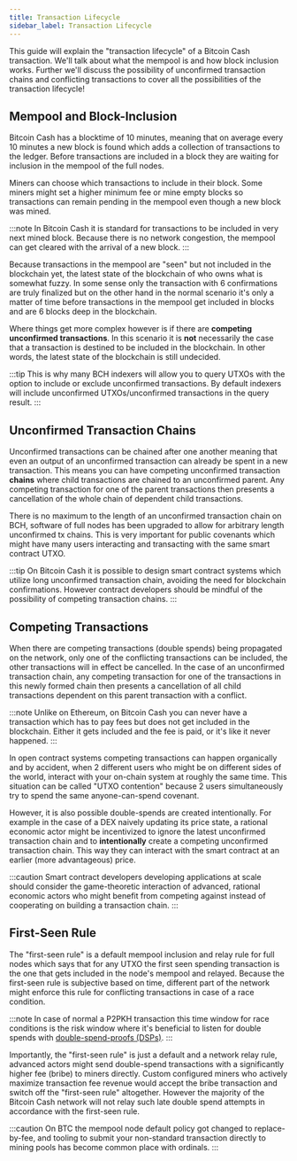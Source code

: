 ```yaml
---
title: Transaction Lifecycle
sidebar_label: Transaction Lifecycle
---
```


This guide will explain the "transaction lifecycle" of a Bitcoin Cash transaction. We'll talk about what the mempool is and how block inclusion works. Further we'll discuss the possibility of unconfirmed transaction chains and conflicting transactions to cover all the possibilities of the transaction lifecycle!

## Mempool and Block-Inclusion

Bitcoin Cash has a blocktime of 10 minutes, meaning that on average every 10 minutes a new block is found which adds a collection of transactions to the ledger. Before transactions are included in a block they are waiting for inclusion in the mempool of the full nodes.

Miners can choose which transactions to include in their block. Some miners might set a higher minimum fee or mine empty blocks so transactions can remain pending in the mempool even though a new block was mined.

:::note
In Bitcoin Cash it is standard for transactions to be included in very next mined block. Because there is no network congestion, 
the mempool can get cleared with the arrival of a new block.
:::

Because transactions in the mempool are "seen" but not included in the blockchain yet, the latest state of the blockchain of who owns what is somewhat fuzzy. In some sense only the transaction with 6 confirmations are truly finalized but on the other hand in the normal scenario it's only a matter of time before transactions in the mempool get included in blocks and are 6 blocks deep in the blockchain.

Where things get more complex however is if there are **competing unconfirmed transactions**. In this scenario it is **not** necessarily the case that a transaction is destined to be included in the blockchain. In other words, the latest state of the blockchain is still undecided.

:::tip
This is why many BCH indexers will allow you to query UTXOs with the option to include or exclude unconfirmed transactions. By default indexers will include unconfirmed UTXOs/unconfirmed transactions in the query result.
:::

## Unconfirmed Transaction Chains

Unconfirmed transactions can be chained after one another meaning that even an output of an unconfirmed transaction can already be spent in a new transaction. This means you can have competing unconfirmed transaction **chains** where child transactions are chained to an unconfirmed parent. Any competing transaction for one of the parent transactions then presents a cancellation of the whole chain of dependent child transactions.

There is no maximum to the length of an unconfirmed transaction chain on BCH, software of full nodes has been upgraded to allow for arbitrary length unconfirmed tx chains. This is very important for public covenants which might have many users interacting and transacting with the same smart contract UTXO.

:::tip
On Bitcoin Cash it is possible to design smart contract systems which utilize long unconfirmed transaction chain, avoiding the need for blockchain confirmations. However contract developers should be mindful of the possibility of competing transaction chains.
:::

## Competing Transactions

When there are competing transactions (double spends) being propagated on the network, only one of the conflicting transactions can be included, the other transactions will in effect be cancelled. In the case of an unconfirmed transaction chain, any competing transaction for one of the transactions in this newly formed chain then presents a cancellation of all child transactions dependent on this parent transaction with a conflict.

:::note
Unlike on Ethereum, on Bitcoin Cash you can never have a transaction which has to pay fees but does not get included in the blockchain. Either it gets included and the fee is paid, or it's like it never happened.
:::

In open contract systems competing transactions can happen organically and by accident, when 2 different users who might be on different sides of the world, interact with your on-chain system at roughly the same time. This situation can be called "UTXO contention" because 2 users simultaneously try to spend the same anyone-can-spend covenant.

However, it is also possible double-spends are created intentionally. For example in the case of a DEX naively updating its price state, a rational economic actor might be incentivized to ignore the latest unconfirmed transaction chain and to **intentionally** create a competing unconfirmed transaction chain. This way they can interact with the smart contract at an earlier (more advantageous) price.

:::caution
Smart contract developers developing applications at scale should consider the game-theoretic interaction of advanced, rational economic actors who might benefit from competing against instead of cooperating on building a transaction chain.
:::

## First-Seen Rule

The "first-seen rule" is a default mempool inclusion and relay rule for full nodes which says that for any UTXO the first seen spending transaction is the one that gets included in the node's mempool and relayed. Because the first-seen rule is subjective based on time, different part of the network might enforce this rule for conflicting transactions in case of a race condition.

:::note
In case of normal a P2PKH transaction this time window for race conditions is the risk window where it's beneficial to listen for double spends with [double-spend-proofs (DSPs)](https://docs.bitcoincashnode.org/doc/dsproof-implementation-notes/).
:::

Importantly, the "first-seen rule" is just a default and a network relay rule, advanced actors might send double-spend transactions with a significantly higher fee (bribe) to miners directly. Custom configured miners who actively maximize transaction fee revenue would accept the bribe transaction and switch off the "first-seen rule" altogether. However the majority of the Bitcoin Cash network will not relay such late double spend attempts in accordance with the first-seen rule.

:::caution
On BTC the mempool node default policy got changed to replace-by-fee, and tooling to submit your non-standard transaction directly to mining pools has become common place with ordinals.
:::
